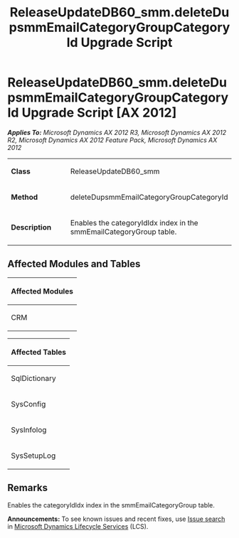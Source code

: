 ﻿---
title: ReleaseUpdateDB60_smm.deleteDupsmmEmailCategoryGroupCategoryId Upgrade Script
TOCTitle: ReleaseUpdateDB60_smm.deleteDupsmmEmailCategoryGroupCategoryId Upgrade Script
ms:assetid: 41b9c80d-1ad1-29c6-8262-4779ddc627d6
ms:mtpsurl: https://msdn.microsoft.com/en-us/library/JJ718839(v=AX.60)
ms:contentKeyID: 49707883
ms.date: 05/18/2015
mtps_version: v=AX.60
---

# ReleaseUpdateDB60\_smm.deleteDupsmmEmailCategoryGroupCategoryId Upgrade Script [AX 2012]


_**Applies To:** Microsoft Dynamics AX 2012 R3, Microsoft Dynamics AX 2012 R2, Microsoft Dynamics AX 2012 Feature Pack, Microsoft Dynamics AX 2012_

<table>
<colgroup>
<col style="width: 50%" />
<col style="width: 50%" />
</colgroup>
<tbody>
<tr class="odd">
<td><p><strong>Class</strong></p></td>
<td><p>ReleaseUpdateDB60_smm</p></td>
</tr>
<tr class="even">
<td><p><strong>Method</strong></p></td>
<td><p>deleteDupsmmEmailCategoryGroupCategoryId</p></td>
</tr>
<tr class="odd">
<td><p><strong>Description</strong></p></td>
<td><p>Enables the categoryIdIdx index in the smmEmailCategoryGroup table.</p></td>
</tr>
</tbody>
</table>


## Affected Modules and Tables

<table>
<colgroup>
<col style="width: 100%" />
</colgroup>
<thead>
<tr class="header">
<th><p>Affected Modules</p></th>
</tr>
</thead>
<tbody>
<tr class="odd">
<td><p>CRM</p></td>
</tr>
</tbody>
</table>


<table>
<colgroup>
<col style="width: 100%" />
</colgroup>
<thead>
<tr class="header">
<th><p>Affected Tables</p></th>
</tr>
</thead>
<tbody>
<tr class="odd">
<td><p>SqlDictionary</p></td>
</tr>
<tr class="even">
<td><p>SysConfig</p></td>
</tr>
<tr class="odd">
<td><p>SysInfolog</p></td>
</tr>
<tr class="even">
<td><p>SysSetupLog</p></td>
</tr>
</tbody>
</table>


## Remarks

Enables the categoryIdIdx index in the smmEmailCategoryGroup table.

  
**Announcements:** To see known issues and recent fixes, use [Issue search](http://go.microsoft.com/fwlink/?linkid=389258) in [Microsoft Dynamics Lifecycle Services](http://go.microsoft.com/fwlink/?linkid=306505) (LCS).

